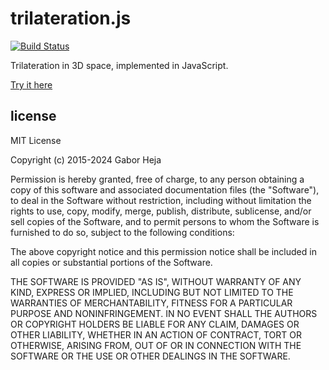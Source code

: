 # trilateration.js
[![Build Status](https://travis-ci.org/gheja/trilateration.js.svg?branch=master)](https://travis-ci.org/gheja/trilateration.js)

Trilateration in 3D space, implemented in JavaScript.

[Try it here](https://gheja.github.io/trilateration.js/example.html)

## license
MIT License

Copyright (c) 2015-2024 Gabor Heja

Permission is hereby granted, free of charge, to any person obtaining a copy
of this software and associated documentation files (the "Software"), to deal
in the Software without restriction, including without limitation the rights
to use, copy, modify, merge, publish, distribute, sublicense, and/or sell
copies of the Software, and to permit persons to whom the Software is
furnished to do so, subject to the following conditions:

The above copyright notice and this permission notice shall be included in all
copies or substantial portions of the Software.

THE SOFTWARE IS PROVIDED "AS IS", WITHOUT WARRANTY OF ANY KIND, EXPRESS OR
IMPLIED, INCLUDING BUT NOT LIMITED TO THE WARRANTIES OF MERCHANTABILITY,
FITNESS FOR A PARTICULAR PURPOSE AND NONINFRINGEMENT. IN NO EVENT SHALL THE
AUTHORS OR COPYRIGHT HOLDERS BE LIABLE FOR ANY CLAIM, DAMAGES OR OTHER
LIABILITY, WHETHER IN AN ACTION OF CONTRACT, TORT OR OTHERWISE, ARISING FROM,
OUT OF OR IN CONNECTION WITH THE SOFTWARE OR THE USE OR OTHER DEALINGS IN THE
SOFTWARE.
